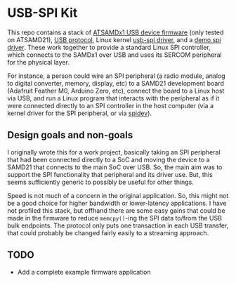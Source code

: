 # USB-SPI Kit
This repo contains a stack of [ATSAMDx1 USB device firmware](/atsamd-usbd-spi) (only tested on ATSAMD21), [USB protocol](/protocol), Linux kernel [usb-spi driver](/driver-kernel), and a [demo spi driver](test-driver).  These work together to provide a standard Linux SPI controller, which connects to the SAMDx1 over USB and uses its SERCOM peripheral for the physical layer.

For instance, a person could wire an SPI peripheral (a radio module, analog to digital converter, memory, display, etc) to a SAMD21 development board (Adafruit Feather M0, Arduino Zero, etc), connect the board to a Linux host via USB, and run a Linux program that interacts with the peripheral as if it were connected directly to an SPI controller in the host computer (via a kernel driver for the SPI peripheral, or via [spidev](https://www.kernel.org/doc/html/latest/spi/spidev.html)).

## Design goals and non-goals
I originally wrote this for a work project, basically taking an SPI peripheral that had been connected directly to a SoC and moving the device to a SAMD21 that connects to the main SoC over USB.  So, the main aim was to support the SPI functionality that peripheral and its driver use.  But, this seems sufficiently generic to possibly be useful for other things.

Speed is not much of a concern in the original application.  So, this might not be a good choice for higher bandwidth or lower-latency applications.  I have not profiled this stack, but offhand there are some easy gains that could be made in the firmware to reduce `memcpy()`-ing the SPI data to/from the USB bulk endpoints.  The protocol only puts one transaction in each USB transfer, that could probably be changed fairly easily to a streaming approach.

## TODO
* Add a complete example firmware application
